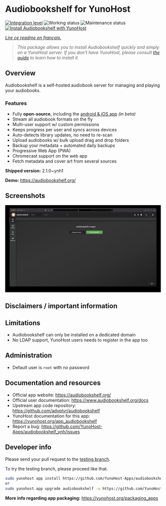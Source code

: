 <!--
N.B.: This README was automatically generated by https://github.com/YunoHost/apps/tree/master/tools/README-generator
It shall NOT be edited by hand.
-->

# Audiobookshelf for YunoHost

[![Integration level](https://dash.yunohost.org/integration/audiobookshelf.svg)](https://dash.yunohost.org/appci/app/audiobookshelf) ![Working status](https://ci-apps.yunohost.org/ci/badges/audiobookshelf.status.svg) ![Maintenance status](https://ci-apps.yunohost.org/ci/badges/audiobookshelf.maintain.svg)  
[![Install Audiobookshelf with YunoHost](https://install-app.yunohost.org/install-with-yunohost.svg)](https://install-app.yunohost.org/?app=audiobookshelf)

*[Lire ce readme en français.](./README_fr.md)*

> *This package allows you to install Audiobookshelf quickly and simply on a YunoHost server.
If you don't have YunoHost, please consult [the guide](https://yunohost.org/#/install) to learn how to install it.*

## Overview

Audiobookshelf is a self-hosted audiobook server for managing and playing your audiobooks.

### Features

* Fully **open-source**, including the [android & iOS app](https://github.com/advplyr/audiobookshelf-app) *(in beta)*
* Stream all audiobook formats on the fly
* Multi-user support w/ custom permissions
* Keeps progress per user and syncs across devices
* Auto-detects library updates, no need to re-scan
* Upload audiobooks w/ bulk upload drag and drop folders
* Backup your metadata + automated daily backups
* Progressive Web App (PWA)
* Chromecast support on the web app
* Fetch metadata and cover art from several sources

**Shipped version:** 2.1.0~ynh1

**Demo:** https://audiobookshelf.org/

## Screenshots

![Screenshot of Audiobookshelf](./doc/screenshots/example.jpg)

## Disclaimers / important information

## Limitations

* Audiobookshelf can only be installed on a dedicated domain
* No LDAP support, YunoHost users needs to register in the app too

## Administration

* Default user is `root` with no password

## Documentation and resources

* Official app website: <https://audiobookshelf.org/>
* Official user documentation: <https://www.audiobookshelf.org/docs>
* Upstream app code repository: <https://github.com/advplyr/audiobookshelf>
* YunoHost documentation for this app: <https://yunohost.org/app_audiobookshelf>
* Report a bug: <https://github.com/YunoHost-Apps/audiobookshelf_ynh/issues>

## Developer info

Please send your pull request to the [testing branch](https://github.com/YunoHost-Apps/audiobookshelf_ynh/tree/testing).

To try the testing branch, please proceed like that.

``` bash
sudo yunohost app install https://github.com/YunoHost-Apps/audiobookshelf_ynh/tree/testing --debug
or
sudo yunohost app upgrade audiobookshelf -u https://github.com/YunoHost-Apps/audiobookshelf_ynh/tree/testing --debug
```

**More info regarding app packaging:** <https://yunohost.org/packaging_apps>
